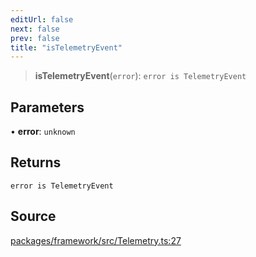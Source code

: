 ```yaml
---
editUrl: false
next: false
prev: false
title: "isTelemetryEvent"
---
```


> **isTelemetryEvent**(`error`): `error is TelemetryEvent`

## Parameters

• **error**: `unknown`

## Returns

`error is TelemetryEvent`

## Source

[packages/framework/src/Telemetry.ts:27](https://github.com/nodenogg-in/alpha-p2p/blob/e67ec671029681998b21c00dacae8274d719c056/packages/framework/src/Telemetry.ts#L27)
